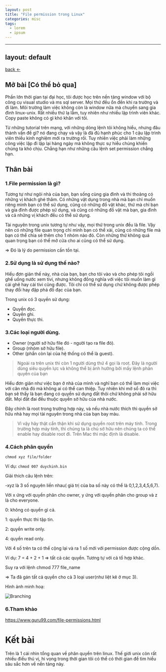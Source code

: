 ```yaml
---
layout: post
title: "File permission trong Linux"
categories: misc
tags:
  - lorem
  - ipsum
---
```


---
layout: default
---

[back <-](./)

## Mở bài [Có thể bỏ qua]

Phần lớn thời gian tại đại học, tôi được học trên nền tảng window với bộ công cụ visual studio và ms sql server. Mọi thứ đều ổn đến khi ra trường và đi làm. Môi trường làm việc không còn là window nữa mà chuyển sang gia đình linux-unix. Rất nhiều thứ lạ lẫm, tuy nhiên như nhiều lập trình viên khác. Copy paste không có gì khó khăn với tôi.

Từ những tutorial trên mạng, với những dòng lệnh tôi không hiểu, nhưng đâu thành vấn đề gì? nó đang chạy và vậy là đã đủ hạnh phúc cho 1 cậu lập trình viên thiếu kinh nghiệm mới ra trường rồi. Tuy nhiên việc phải làm những công việc lặp đi lặp lại hàng ngày mà không thực sự hiểu chúng khiến chúng ta khó chịu. Chẳng hạn như những câu lệnh set permission chẳng hạn.

## Thân bài

### 1.File permission là gì?

Tương tự như ngôi nhà của bạn, bạn sống cùng gia đình và thi thoảng có những vị khách ghé thăm. Có những vật dụng trong nhà mà bạn chỉ muốn riêng mình bạn có thể sử dụng, cũng có những đồ vật khác, thứ mà chỉ bạn và gia đình được phép sử dụng, và cũng có những đồ vật mà bạn, gia đình và cả những vị khách đều có thể sử dụng.

Tài nguyên trong unix tương tự như vậy, mọi thứ trong unix đều là file. Vậy nên có những file quan trọng chỉ mình bạn có thể xài, cũng có những file mà bạn có thể chia sẻ thêm cho 1 nhóm nào đó. Còn những thứ không quá quan trọng bạn có thể mở cửa cho ai cũng có thể sử dụng. 

=> Đó là lý do permission cần tồn tại. 

### 2.Sử dụng là sử dụng thế nào?

Hiểu đơn giản thế này, nhà của bạn, bạn cho tôi vào và cho phép tôi ngồi ghế uống nước xem tivi, nhưng không đồng nghĩa với việc tôi muốn làm gì cái ghê hay cái tivi cũng được. Tôi chỉ có thể sử dụng chứ không được phép thay đổi hay đập phá đồ đạc của bạn. 

Trong unix có 3 quyền sử dụng: 

* Quyền đọc.
* Quyền ghi.
* Quyền thực thi.

### 3.Các loại người dùng.

* Owner (người sở hữu file đó - người tạo ra file đó).
* Group (nhóm sở hữu file).
* Other (phần còn lại của hệ thống có thể là guest).

> Ngoài ra trên unix thì còn 1 người dùng thứ 4 gọi là root. Đây là người dùng siêu quyền lực và không thể bị ảnh hưởng bởi mấy lệnh phân quyền của bạn

Hiểu đơn giản như việc bạn ở nhà của mình và nghĩ bạn có thể làm mọi việc với căn nhà đó mà không ai có thể can thiệp. Tuy nhiên khi mở sổ đỏ ra thì bạn sẽ thấy là bạn đang có quyền sử dụng đất thôi chứ không phải sở hữu đất. Mọi đất đai đều thuộc quyền sở hữu của nhà nước.

Đây chính là root trong trường hợp này, và nếu nhà nước thích thì quyền sở hữu nhà hay mọi tài nguyên trong nhà của bạn bay màu.

> Vì vậy hãy thật cẩn thận khi sử dụng quyền root trên máy tính. Trong trường hợp máy tính, thì chúng ta là chủ sở hữu nên chúng ta có thể enable hay disable root đi. Trên Mac thì mặc định là disable. 

### 4.Cách phân quyền

`chmod xyz file/folder` 

Ví dụ:  `chmod 007 duychinh.bin`

Giải thích câu lệnh trên: 

-xyz là 3 số nguyên liền nhau( giá trị của ba số này có thể là 0,1,2,3,4,5,6,7).

Với x ứng với quyền phân cho owner, y ứng với quyền phân cho group và z là cho everyone. 

0: không có quyền gì cả.

1: quyền thực thi tập tin.

2: quyền write only.

4: quyền read only.

Với 4 số trên ta có thể cộng lại và ra 1 số mới với permission được cộng dồn. 

Ví dụ: 7 = 4 + 2 + 1 => tất cả các quyền. Tương tự với cả tổ hợp khác.

Suy ra với lệnh chmod 777 file_name 

=> Ta đã gán tất cả quyền cho cả 3 loại user(như liệt kê ở mục 3).

Hình ảnh minh hoạ: 

![Branching](http://www.macinstruct.com/images/permissions/permissions1.png)

### 6.Tham khảo

https://www.guru99.com/file-permissions.html

# Kết bài

Trên là 1 cái nhìn tổng quan về phân quyền trên linux. Thế giới unix còn rất nhiều điều thú vị, hi vọng trong thời gian tôi có thể có thời gian để tìm hiểu sâu sắc hơn về nền tảng này.